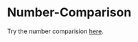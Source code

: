 # Number-Comparison
Try the number comparision [here](https://yohana701.github.io/Number-Comparison/).
